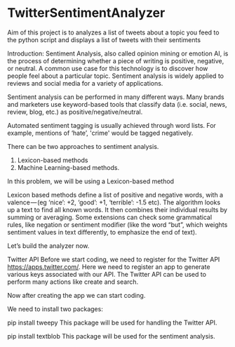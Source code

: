 # TwitterSentimentAnalyzer
Aim of this project is to analyzes a list of tweets about a topic you feed to the python script and displays a list of tweets with their sentiments 

Introduction: 
Sentiment Analysis, also called opinion mining or emotion AI, is the process of determining whether a piece of writing is positive, negative, or neutral. A common use case for this technology is to discover how people feel about a particular topic. Sentiment analysis is widely applied to reviews and social media for a variety of applications.

Sentiment analysis can be performed in many different ways. Many brands and marketers use keyword-based tools that classify data (i.e. social, news, review, blog, etc.) as positive/negative/neutral.

Automated sentiment tagging is usually achieved through word lists. For example, mentions of ‘hate’, 'crime' would be tagged negatively.

There can be two approaches to sentiment analysis.

1. Lexicon-based methods
2. Machine Learning-based methods.

In this problem, we will be using a Lexicon-based method

Lexicon based methods define a list of positive and negative words, with a valence — (eg ‘nice’: +2, ‘good’: +1, ‘terrible’: -1.5 etc). The algorithm looks up a text to find all known words. It then combines their individual results by summing or averaging. Some extensions can check some grammatical rules, like negation or sentiment modifier (like the word “but”, which weights sentiment values in text differently, to emphasize the end of text).

Let’s build the analyzer now.

Twitter API
Before we start coding, we need to register for the Twitter API https://apps.twitter.com/. Here we need to register an app to generate various keys associated with our API. The Twitter API can be used to perform many actions like create and search.

Now after creating the app we can start coding.

We need to install two packages:

pip install tweepy
This package will be used for handling the Twitter API.

pip install textblob
This package will be used for the sentiment analysis.

